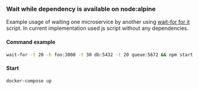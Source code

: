 ### Wait while dependency is available on node:alpine

Example usage of waiting one microservice by another using [wait-for for it](https://github.com/eficode/wait-for) script. In current implementation used js script without any dependencies.

#### Command example
```bash
wait-for -t 20 -h foo:3000 -t 30 db:5432 -t 20 queue:5672 && npm start
```

#### Start

```bash
docker-compose up
```